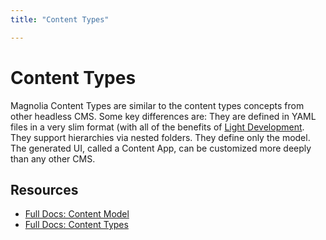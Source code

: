 ```yaml
---
title: "Content Types"

---
```


# Content Types

Magnolia Content Types are similar to the content types concepts from other headless CMS. Some key differences are: They are defined in YAML files in a very slim format (with all of the benefits of [Light Development](light-development). They support hierarchies via nested folders. They define only the model. The generated UI, called a Content App, can be customized more deeply than any other CMS.

## Resources

* [Full Docs: Content Model](https://documentation.magnolia-cms.com/display/DOCS/Content+type+Model+definition)
* [Full Docs: Content Types](https://documentation.magnolia-cms.com/display/DOCS/Content+type+definition)

